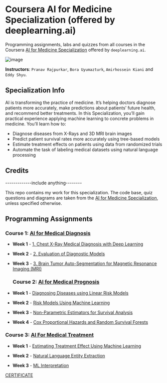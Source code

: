 # Coursera AI for Medicine Specialization (offered by deeplearning.ai)

Programming assignments, labs and quizzes from all courses in the Coursera [AI for Medicine Specialization](https://www.coursera.org/specializations/ai-for-medicine) offered by `deeplearning.ai`.

![image](https://user-images.githubusercontent.com/45831222/188260537-ce4b5f98-2e93-482d-b749-2c2cc95ffb44.png)


**Instructors**: `Pranav Rajpurkar`, `Bora Uyumazturk`, `Amirhossein Kiani` and `Eddy Shyu`.

## Specialization Info
AI is transforming the practice of medicine. It’s helping doctors diagnose patients more accurately, make predictions about patients’ future health, and recommend better treatments. In this Specialization, you’ll gain practical experience applying machine learning to concrete problems in medicine. You’ll learn how to:

- Diagnose diseases from X-Rays and 3D MRI brain images
- Predict patient survival rates more accurately using tree-based models
- Estimate treatment effects on patients using data from randomized trials
- Automate the task of labeling medical datasets using natural language processing

## Credits

-------------include anything--------

This repo contains my work for this specialization. The code base, quiz questions and diagrams are taken from the [AI for Medicine Specialization](https://www.coursera.org/specializations/ai-for-medicine), unless specified otherwise.

## Programming Assignments

### Course 1: [AI for Medical Diagnosis](https://www.coursera.org/learn/ai-for-medical-diagnosis)
  
  - **Week 1** - [1. Chest X-Ray Medical Diagnosis with Deep Learning](https://github.com/dileepkanumuri/AI-for-Medicine-/blob/main/1.%20AI%20for%20Medical%20Diagnosis/1.%20Chest%20X-Ray%20Medical%20Diagnosis%20with%20Deep%20Learning.ipynb)
   
  - **Week 2** - [2. Evaluation of Diagnostic Models](https://github.com/dileepkanumuri/AI-for-Medicine-/blob/main/1.%20AI%20for%20Medical%20Diagnosis/2.%20Evaluation%20of%20Diagnostic%20Models.ipynb)  
  - **Week 3** - [3. Brain Tumor Auto-Segmentation for Magnetic Resonance Imaging (MRI)](https://github.com/dileepkanumuri/AI-for-Medicine-/blob/main/1.%20AI%20for%20Medical%20Diagnosis/3.%20Brain%20Tumor%20Auto-Segmentation%20for%20Magnetic%20Resonance%20Imaging%20(MRI).ipynb)
  
     ### Course 2: [AI for Medical Prognosis](https://www.coursera.org/learn/ai-for-medical-prognosis)
  
  - **Week 1** - [Diagnosing Diseases using Linear Risk Models](https://github.com/dileepkanumuri/AI-for-Medicine-/blob/main/2.%20%20AI%20for%20Medical%20Prognosis/1.%20Build%20and%20Evaluate%20a%20Linear%20Risk%20model.ipynb)
   
  - **Week 2**  - [Risk Models Using Machine Learning](https://github.com/dileepkanumuri/AI-for-Medicine-/blob/main/2.%20%20AI%20for%20Medical%20Prognosis/2.%20Risk%20Models%20Using%20Tree-based%20Models.ipynb)
   
  - **Week 3** - [Non-Parametric Estimators for Survival Analysis](https://github.com/dileepkanumuri/AI-for-Medicine-/blob/main/2.%20%20AI%20for%20Medical%20Prognosis/3.%20Survival%20Estimates%20that%20Vary%20with%20Time.ipynb)
  
  - **Week 4**  - [Cox Proportional Hazards and Random Survival Forests](https://github.com/dileepkanumuri/AI-for-Medicine-/blob/main/2.%20%20AI%20for%20Medical%20Prognosis/4.%20Cox%20Proportional%20Hazards%20and%20Random%20Survival%20Forests.ipynb)
 
### Course 3: [AI For Medical Treatment](https://www.coursera.org/learn/ai-for-medical-treatment)
  - **Week 1** - [Estimating Treatment Effect Using Machine Learning](https://github.com/dileepkanumuri/AI-for-Medicine-/blob/main/3.%20AI%20For%20Medical%20Treatment/1.%20Estimating%20Treatment%20Effect%20Using%20Machine%20Learning.ipynb)
    
  - **Week 2**  - [Natural Language Entity Extraction](https://github.com/dileepkanumuri/AI-for-Medicine-/blob/main/3.%20AI%20For%20Medical%20Treatment/2.%20Natural%20Language%20Entity%20Extraction.ipynb)
  
  - **Week 3**  - [ML Interpretation](https://github.com/dileepkanumuri/AI-for-Medicine-/blob/main/3.%20AI%20For%20Medical%20Treatment/3.%20ML%20Interpretation.ipynb)


[CERTIFICATE](https://www.coursera.org/account/accomplishments/specialization/certificate/KS7XCLG6SU7H)
       
